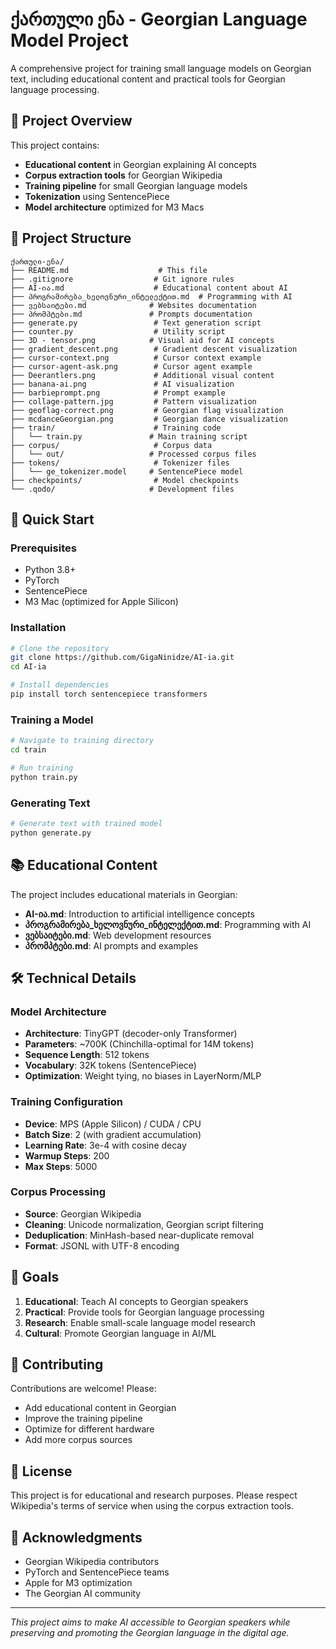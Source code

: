 # ქართული ენა - Georgian Language Model Project

A comprehensive project for training small language models on Georgian text, including educational content and practical tools for Georgian language processing.

## 🎯 Project Overview

This project contains:
- **Educational content** in Georgian explaining AI concepts
- **Corpus extraction tools** for Georgian Wikipedia
- **Training pipeline** for small Georgian language models
- **Tokenization** using SentencePiece
- **Model architecture** optimized for M3 Macs

## 📁 Project Structure

```
ქართული-ენა/
├── README.md                    # This file
├── .gitignore                  # Git ignore rules
├── AI-ია.md                    # Educational content about AI
├── პროგრამირება_ხელოვნური_ინტელექტით.md  # Programming with AI
├── ვებსაიტები.md              # Websites documentation
├── პრომპტები.md               # Prompts documentation
├── generate.py                 # Text generation script
├── counter.py                  # Utility script
├── 3D - tensor.png            # Visual aid for AI concepts
├── gradient_descent.png        # Gradient descent visualization
├── cursor-context.png          # Cursor context example
├── cursor-agent-ask.png        # Cursor agent example
├── Deerantlers.png             # Additional visual content
├── banana-ai.png               # AI visualization
├── barbieprompt.png            # Prompt example
├── collage-pattern.jpg         # Pattern visualization
├── geoflag-correct.png         # Georgian flag visualization
├── mcdanceGeorgian.png         # Georgian dance visualization
├── train/                      # Training code
│   └── train.py               # Main training script
├── corpus/                     # Corpus data
│   └── out/                   # Processed corpus files
├── tokens/                     # Tokenizer files
│   └── ge_tokenizer.model     # SentencePiece model
├── checkpoints/                # Model checkpoints
└── .qodo/                     # Development files
```

## 🚀 Quick Start

### Prerequisites
- Python 3.8+
- PyTorch
- SentencePiece
- M3 Mac (optimized for Apple Silicon)

### Installation
```bash
# Clone the repository
git clone https://github.com/GigaNinidze/AI-ia.git
cd AI-ia

# Install dependencies
pip install torch sentencepiece transformers
```

### Training a Model
```bash
# Navigate to training directory
cd train

# Run training
python train.py
```

### Generating Text
```bash
# Generate text with trained model
python generate.py
```

## 📚 Educational Content

The project includes educational materials in Georgian:

- **AI-ია.md**: Introduction to artificial intelligence concepts
- **პროგრამირება_ხელოვნური_ინტელექტით.md**: Programming with AI
- **ვებსაიტები.md**: Web development resources
- **პრომპტები.md**: AI prompts and examples

## 🛠️ Technical Details

### Model Architecture
- **Architecture**: TinyGPT (decoder-only Transformer)
- **Parameters**: ~700K (Chinchilla-optimal for 14M tokens)
- **Sequence Length**: 512 tokens
- **Vocabulary**: 32K tokens (SentencePiece)
- **Optimization**: Weight tying, no biases in LayerNorm/MLP

### Training Configuration
- **Device**: MPS (Apple Silicon) / CUDA / CPU
- **Batch Size**: 2 (with gradient accumulation)
- **Learning Rate**: 3e-4 with cosine decay
- **Warmup Steps**: 200
- **Max Steps**: 5000

### Corpus Processing
- **Source**: Georgian Wikipedia
- **Cleaning**: Unicode normalization, Georgian script filtering
- **Deduplication**: MinHash-based near-duplicate removal
- **Format**: JSONL with UTF-8 encoding

## 🎯 Goals

1. **Educational**: Teach AI concepts to Georgian speakers
2. **Practical**: Provide tools for Georgian language processing
3. **Research**: Enable small-scale language model research
4. **Cultural**: Promote Georgian language in AI/ML

## 🤝 Contributing

Contributions are welcome! Please:
- Add educational content in Georgian
- Improve the training pipeline
- Optimize for different hardware
- Add more corpus sources

## 📄 License

This project is for educational and research purposes. Please respect Wikipedia's terms of service when using the corpus extraction tools.

## 🙏 Acknowledgments

- Georgian Wikipedia contributors
- PyTorch and SentencePiece teams
- Apple for M3 optimization
- The Georgian AI community

---

*This project aims to make AI accessible to Georgian speakers while preserving and promoting the Georgian language in the digital age.*
